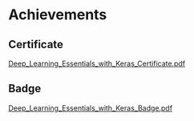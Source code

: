 

# Achievements
## Certificate
[Deep_Learning_Essentials_with_Keras_Certificate.pdf](https://prod-files-secure.s3.us-west-2.amazonaws.com/03e82b26-cccb-4906-bb56-adabcbdc0655/f5cf1405-8a02-49a4-beb6-3d50b033ba6e/Deep_Learning_Essentials_with_Keras_Certificate.pdf?X-Amz-Algorithm=AWS4-HMAC-SHA256&X-Amz-Content-Sha256=UNSIGNED-PAYLOAD&X-Amz-Credential=ASIAZI2LB466YRP5UPOF%2F20250129%2Fus-west-2%2Fs3%2Faws4_request&X-Amz-Date=20250129T211329Z&X-Amz-Expires=3600&X-Amz-Security-Token=IQoJb3JpZ2luX2VjEI3%2F%2F%2F%2F%2F%2F%2F%2F%2F%2FwEaCXVzLXdlc3QtMiJHMEUCIQDIprpeaxsZQTzkn2xoLDZS4i7rvITCOFdqeMkyHZG7owIgedDLi0oVB90CUOwWULh11AgXYXMUMXxSr70k2vdO2PcqiAQIlv%2F%2F%2F%2F%2F%2F%2F%2F%2F%2FARAAGgw2Mzc0MjMxODM4MDUiDDtAEzNBsnpkgW0AlircAyBEVsty6%2FDEJfhOrQUoDSxXcv4u6zxAU%2FSZLLLVZrCaLexTuttnZ5OkJAiGnFM9aDTA0Re5TWNk%2FmmrJ5Go4Zd9uF%2Bn%2FIT4tM0%2FQw9%2FTWiCsOwktR3qQSRHoIDFLZo2d11%2FWu0ota8hZUy%2BDigtkjS0t2gDuVy%2F6oumdhMji9wMTdrCfW3fRDYp8trg7v0ZJVyLuxO89Up5WTZ0whTe8JuH8KAA9O6Hbg9pixuiycbUDizbpdRnxS%2FgziitLmFnxbBTDSJ8xaqFcq0d51AJZb3cSSWcReHGKM6mXQ9XVGPFpTYqQu01J5JYjmYAAWXvk7nHAEUtEkBN3uadfONdjJRdRH8uTQwt3Yq%2FoMNvGuk6LrbhRLsDn0DUGlopK6IsO%2Bv1vSvl%2BO%2BDkmZ%2Fzc3iU7xUW69A5azP%2BoTc5aqZYDKDFWLHDKADq%2BJTO1TsOBYDDroB3dSLzX93IHsaWOFAaACxWKS8L8dwsVIFyx3leYPUv5URriP8W2UJV71tpQf%2F65VprFjAgqSbGHLlVp%2FGa4LZrm%2F%2FRF3l0MNLJNJGIcDGhOEWeNChhBLihy78gU3YyOFUlEo08elcPy0GY%2Fl8%2BnKjlpEkJYJBHL77QB4MUjRe3qDLfHyRKeziCzHHMImp6rwGOqUBVFxo5WfgwBej97CPlZwQacC6oVAW9hCcLJUI3FwlSPfN5fGqByAyfCJd90JYlBVuqw%2BFOwMiNmOaEAg%2F8c5VAkGcVDx1r1WX8tUNQh09zICfL%2BsQH%2FZeLoWYo4tj6zE09yepNDvgCih1Pl2RwLofWDpJj%2B3gBRY7oQD6qrXCgKedRuRLACM%2BxbwcUNKEOqtkt%2BxHk2kQ%2B%2FGJDWc0MS2ocZ7YfnOS&X-Amz-Signature=0562e8584aa151e34b126efb61f94e70373bd267f01e7d791081be9ace2cc88f&X-Amz-SignedHeaders=host&x-id=GetObject)
## Badge
[Deep_Learning_Essentials_with_Keras_Badge.pdf](https://prod-files-secure.s3.us-west-2.amazonaws.com/03e82b26-cccb-4906-bb56-adabcbdc0655/5c209097-6d96-477f-a031-edc11aa6225f/Deep_Learning_Essentials_with_Keras_Badge.pdf?X-Amz-Algorithm=AWS4-HMAC-SHA256&X-Amz-Content-Sha256=UNSIGNED-PAYLOAD&X-Amz-Credential=ASIAZI2LB466YRP5UPOF%2F20250129%2Fus-west-2%2Fs3%2Faws4_request&X-Amz-Date=20250129T211329Z&X-Amz-Expires=3600&X-Amz-Security-Token=IQoJb3JpZ2luX2VjEI3%2F%2F%2F%2F%2F%2F%2F%2F%2F%2FwEaCXVzLXdlc3QtMiJHMEUCIQDIprpeaxsZQTzkn2xoLDZS4i7rvITCOFdqeMkyHZG7owIgedDLi0oVB90CUOwWULh11AgXYXMUMXxSr70k2vdO2PcqiAQIlv%2F%2F%2F%2F%2F%2F%2F%2F%2F%2FARAAGgw2Mzc0MjMxODM4MDUiDDtAEzNBsnpkgW0AlircAyBEVsty6%2FDEJfhOrQUoDSxXcv4u6zxAU%2FSZLLLVZrCaLexTuttnZ5OkJAiGnFM9aDTA0Re5TWNk%2FmmrJ5Go4Zd9uF%2Bn%2FIT4tM0%2FQw9%2FTWiCsOwktR3qQSRHoIDFLZo2d11%2FWu0ota8hZUy%2BDigtkjS0t2gDuVy%2F6oumdhMji9wMTdrCfW3fRDYp8trg7v0ZJVyLuxO89Up5WTZ0whTe8JuH8KAA9O6Hbg9pixuiycbUDizbpdRnxS%2FgziitLmFnxbBTDSJ8xaqFcq0d51AJZb3cSSWcReHGKM6mXQ9XVGPFpTYqQu01J5JYjmYAAWXvk7nHAEUtEkBN3uadfONdjJRdRH8uTQwt3Yq%2FoMNvGuk6LrbhRLsDn0DUGlopK6IsO%2Bv1vSvl%2BO%2BDkmZ%2Fzc3iU7xUW69A5azP%2BoTc5aqZYDKDFWLHDKADq%2BJTO1TsOBYDDroB3dSLzX93IHsaWOFAaACxWKS8L8dwsVIFyx3leYPUv5URriP8W2UJV71tpQf%2F65VprFjAgqSbGHLlVp%2FGa4LZrm%2F%2FRF3l0MNLJNJGIcDGhOEWeNChhBLihy78gU3YyOFUlEo08elcPy0GY%2Fl8%2BnKjlpEkJYJBHL77QB4MUjRe3qDLfHyRKeziCzHHMImp6rwGOqUBVFxo5WfgwBej97CPlZwQacC6oVAW9hCcLJUI3FwlSPfN5fGqByAyfCJd90JYlBVuqw%2BFOwMiNmOaEAg%2F8c5VAkGcVDx1r1WX8tUNQh09zICfL%2BsQH%2FZeLoWYo4tj6zE09yepNDvgCih1Pl2RwLofWDpJj%2B3gBRY7oQD6qrXCgKedRuRLACM%2BxbwcUNKEOqtkt%2BxHk2kQ%2B%2FGJDWc0MS2ocZ7YfnOS&X-Amz-Signature=99f56ed1adc4f4d3a4802407d46735109930844afcda5803830fff55272a0842&X-Amz-SignedHeaders=host&x-id=GetObject)
